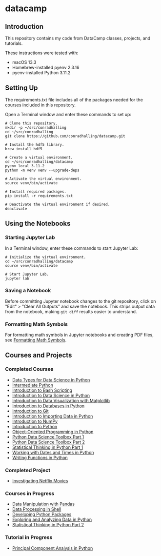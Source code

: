 # datacamp

## Introduction

This repository contains my code from DataCamp classes, projects, and
tutorials.

These instructions were tested with:

- macOS 13.3
- Homebrew-installed pyenv 2.3.16
- pyenv-installed Python 3.11.2

## Setting Up

The requirements.txt file includes all of the packages needed for the
courses included in this repository.

Open a Terminal window and enter these commands to set up:

```shell
# Clone this repository.
mkdir -p ~/src/conradhalling
cd ~/src/conradhalling
git clone https://github.com/conradhalling/datacamp.git

# Install the hdf5 library.
brew install hdf5

# Create a virtual environment.
cd ~/src/conradhalling/datacamp
pyenv local 3.11.2
python -m venv venv --upgrade-deps

# Activate the virtual environment.
source venv/bin/activate

# Install required packages.
pip install -r requirements.txt

# Deactivate the virtual environment if desired.
deactivate
```

## Using the Notebooks

### Starting Jupyter Lab

In a Terminal window, enter these commands to start Jupyter Lab:

```shell
# Initialize the virtual environment.
cd ~/src/conradhalling/datacamp
source venv/bin/activate

# Start Jupyter Lab.
jupyter lab
```

### Saving a Notebook

Before committing Jupyter notebook changes to the git repository, click on
"Edit" > "Clear All Outputs" and save the notebook. This strips output data
from the notebook, making `git diff` results easier to understand.

### Formatting Math Symbols

For formatting math symbols in Jupyter notebooks and creating PDF files, see
[Formatting Math Symbols](Formatting%20Math%20Symbols).

## Courses and Projects

### Completed Courses

- [Data Types for Data Science in Python](Data%20Types%20for%20Data%20Science%20in%20Python)
- [Intermediate Python](Intermediate%20Python)
- [Introduction to Bash Scripting](Introduction%20to%20Bash%20Scripting)
- [Introduction to Data Science in Python](Introduction%20to%20Data%20Science%20in%20Python)
- [Introduction to Data Visualization with Matplotlib](Introduction%20to%20Data%20Visualization%20with%20Matplotlib)
- [Introduction to Databases in Python](Introduction%20to%20Databases%20in%20Python)
- [Introduction to Git](Introduction%20to%20Git)
- [Introduction to Importing Data in Python](Introduction%20to%20Importing%20Data%20in%20Python)
- [Introduction to NumPy](Introduction%20to%20NumPy)
- [Introduction to Python](Introduction%20to%20Python)
- [Object-Oriented Programming in Python](Object-Oriented%20Programming%20in%20Python)
- [Python Data Science Toolbox Part 1](Python%20Data%20Science%20Toolbox%20Part%201)
- [Python Data Science Toolbox Part 2](Python%20Data%20Science%20Toolbox%20Part%202)
- [Statistical Thinking in Python Part 1](Statistical%20Thinking%20in%20Python%20Part%201)
- [Working with Dates and Times in Python](Working%20with%20Dates%20and%20Times%20in%20Python)
- [Writing Functions in Python](Writing%20Functions%20in%20Python)

### Completed Project

- [Investigating Netflix Movies](Investigating%20Netflix%20Movies)

### Courses in Progress

- [Data Manipulation with Pandas](Data%20Manipulation%20with%20Pandas)
- [Data Processing in Shell](Data%20Processing%20in%20Shell)
- [Developing Python Packages](Developing%20Python%20Packages)
- [Exploring and Analyzing Data in Python](Exploring%20and%20Analyzing%20Data%20in%20Python)
- [Statistical Thinking in Python Part 2](Statistical%20Thinking%20in%20Python%20Part%202)

### Tutorial in Progress

- [Principal Component Analysis in Python](Principal%20Component%20Analysis%20in%20Python)
